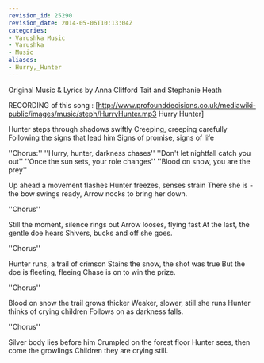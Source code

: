 ```yaml
---
revision_id: 25290
revision_date: 2014-05-06T10:13:04Z
categories:
- Varushka Music
- Varushka
- Music
aliases:
- Hurry,_Hunter
---
```


Original Music & Lyrics by Anna Clifford Tait and Stephanie Heath

RECORDING of this song : [http://www.profounddecisions.co.uk/mediawiki-public/images/music/steph/HurryHunter.mp3 Hurry Hunter]




Hunter steps through shadows swiftly
Creeping, creeping carefully
Following the signs that lead him
Signs of promise, signs of life

''Chorus:''
''Hurry, hunter, darkness chases''
''Don't let nightfall catch you out''
''Once the sun sets, your role changes''
''Blood on snow, you are the prey''

Up ahead a movement flashes
Hunter freezes, senses strain
There she is - the bow swings ready,
Arrow nocks to bring her down.

''Chorus''

Still the moment, silence rings out
Arrow looses, flying fast
At the last, the gentle doe hears
Shivers, bucks and off she goes.

''Chorus''

Hunter runs, a trail of crimson
Stains the snow, the shot was true
But the doe is fleeting, fleeing
Chase is on to win the prize.

''Chorus''

Blood on snow the trail grows thicker
Weaker, slower, still she runs
Hunter thinks of crying children
Follows on as darkness falls.

''Chorus''

Silver body lies before him
Crumpled on the forest floor
Hunter sees, then come the growlings
Children they are crying still.




